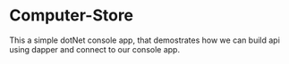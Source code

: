 # Computer-Store

This a simple dotNet console app, that demostrates how we can build api using dapper and connect to our console app.
